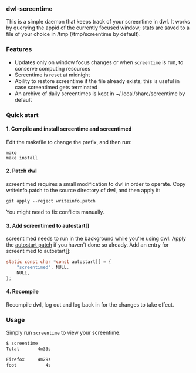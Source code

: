 ### dwl-screentime
This is a simple daemon that keeps track of your screentime in dwl. It works by querying the appid of the currently focused window; stats are saved to a file of your choice in /tmp (/tmp/screentime by default).

### Features
- Updates only on window focus changes or when `screentime` is run, to conserve computing resources
- Screentime is reset at midnight
- Ability to restore screentime if the file already exists; this is useful in case screentimed gets terminated
- An archive of daily screentimes is kept in ~/.local/share/screentime by default

### Quick start
#### 1. Compile and install screentime and screentimed
Edit the makefile to change the prefix, and then run:
```
make
make install
```

#### 2. Patch dwl
screentimed requires a small modification to dwl in order to operate. Copy writeinfo.patch to the source directory of dwl, and then apply it:
```
git apply --reject writeinfo.patch
```
You might need to fix conflicts manually.

#### 3. Add screentimed to autostart[]
screentimed needs to run in the background while you're using dwl. Apply the [autostart patch](https://codeberg.org/dwl/dwl-patches/src/branch/main/patches/autostart) if you haven't done so already. Add an entry for screentimed to autostart[]:
```c
static const char *const autostart[] = {
    "screentimed", NULL,
    NULL,
};
```

#### 4. Recompile
Recompile dwl, log out and log back in for the changes to take effect.

### Usage
Simply run `screentime` to view your screentime:
```sh
$ screentime
Total       4m33s

Firefox     4m29s
foot           4s
```
